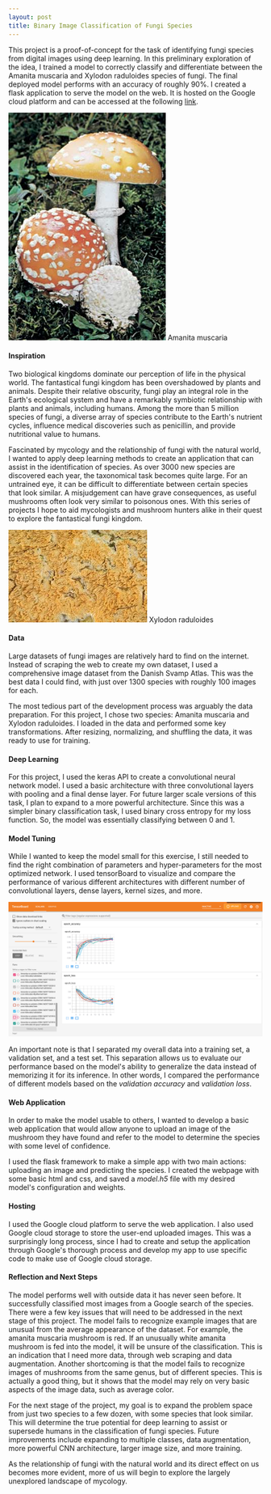 ```yaml
---
layout: post
title: Binary Image Classification of Fungi Species
---
```


This project is a proof-of-concept for the task of identifying fungi species from digital images using deep learning. In this preliminary exploration of the idea, I trained a model to correctly classify and differentiate between the Amanita muscaria and Xylodon raduloides species of fungi. The final deployed model performs with an accuracy of roughly 90%. I created a flask application to serve the model on the web. It is hosted on the Google cloud platform and can be accessed at the following [link](https://amanita-vs-xylodon.uk.r.appspot.com/).

![amanita](/images/Fly-agaric.jpg)    Amanita muscaria

#### Inspiration

Two biological kingdoms dominate our perception of life in the physical world. The fantastical fungi kingdom has been overshadowed by plants and animals. Despite their relative obscurity, fungi play an integral role in the Earth's ecological system and have a remarkably symbiotic relationship with plants and animals, including humans. Among the more than 5 million species of fungi, a diverse array of species contribute to the Earth's nutrient cycles, influence medical discoveries such as penicillin, and provide nutritional value to humans.

Fascinated by mycology and the relationship of fungi with the natural world, I wanted to apply deep learning methods to create an application that can assist in the identification of species. As over 3000 new species are discovered each year, the taxonomical task becomes quite large. For an untrained eye, it can be difficult to differentiate between certain species that look similar. A misjudgement can have grave consequences, as useful mushrooms often look very similar to poisonous ones. With this series of projects I hope to aid mycologists and mushroom hunters alike in their quest to explore the fantastical fungi kingdom.

![xylodon](/images/xylodon.jpeg)    Xylodon raduloides

#### Data

Large datasets of fungi images are relatively hard to find on the internet. Instead of scraping the web to create my own dataset, I used a comprehensive image dataset from the Danish Svamp Atlas. This was the best data I could find, with just over 1300 species with roughly 100 images for each.

The most tedious part of the development process was arguably the data preparation. For this project, I chose two species: Amanita muscaria and Xylodon raduloides. I loaded in the data and performed some key transformations. After resizing, normalizing, and shuffling the data, it was ready to use for training.

#### Deep Learning

For this project, I used the keras API to create a convolutional neural network model. I used a basic architecture with three convolutional layers with pooling and a final dense layer. For future larger scale versions of this task, I plan to expand to a more powerful architecture. Since this was a simpler binary classification task, I used binary cross entropy for my loss function. So, the model was essentially classifying between 0 and 1.

#### Model Tuning

While I wanted to keep the model small for this exercise, I still needed to find the right combination of parameters and hyper-parameters for the most optimized network. I used tensorBoard to visualize and compare the performance of various different architectures with different number of convolutional layers, dense layers, kernel sizes, and more.

![tensorboard](/images/tensorboard.png)

An important note is that I separated my overall data into a training set, a validation set, and a test set. This separation allows us to evaluate our performance based on the model's ability to generalize the data instead of memorizing it for its inference. In other words, I compared the performance of different models based on the _validation accuracy_ and _validation loss_.

#### Web Application

In order to make the model usable to others, I wanted to develop a basic web application that would allow anyone to upload an image of the mushroom they have found and refer to the model to determine the species with some level of confidence.

I used the flask framework to make a simple app with two main actions: uploading an image and predicting the species. I created the webpage with some basic html and css, and saved a _model.h5_ file with my desired model's configuration and weights.

#### Hosting

I used the Google cloud platform to serve the web application. I also used Google cloud storage to store the user-end uploaded images. This was a surprisingly long process, since I had to create and setup the application through Google's thorough process and develop my app to use specific code to make use of Google cloud storage.

#### Reflection and Next Steps

The model performs well with outside data it has never seen before. It successfully classified most images from a Google search of the species. There were a few key issues that will need to be addressed in the next stage of this project. The model fails to recognize example images that are unusual from the average appearance of the dataset. For example, the amanita muscaria mushroom is red. If an unusually white amanita mushroom is fed into the model, it will be unsure of the classification. This is an indication that I need more data, through web scraping and data augmentation. Another shortcoming is that the model fails to recognize images of mushrooms from the same genus, but of different species. This is actually a good thing, but it shows that the model may rely on very basic aspects of the image data, such as average color.

For the next stage of the project, my goal is to expand the problem space from just two species to a few dozen, with some species that look similar. This will determine the true potential for deep learning to assist or supersede humans in the classification of fungi species.
Future improvements include expanding to multiple classes, data augmentation, more powerful CNN architecture, larger image size, and more training.

As the relationship of fungi with the natural world and its direct effect on us becomes more evident, more of us will begin to explore the largely unexplored landscape of mycology.
